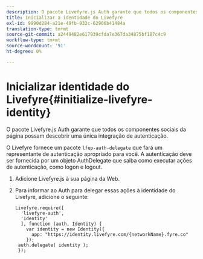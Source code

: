 ```yaml
---
description: O pacote Livefyre.js Auth garante que todos os componentes sociais da página possam descobrir uma única integração de autenticação.
title: Inicializar a identidade do Livefyre
exl-id: 9990d284-a21e-49fb-932c-62906b41484a
translation-type: tm+mt
source-git-commit: a2449482e617939cfda7e367da34875bf187c4c9
workflow-type: tm+mt
source-wordcount: '91'
ht-degree: 0%

---
```


# Inicializar identidade do Livefyre{#initialize-livefyre-identity}

O pacote Livefyre.js Auth garante que todos os componentes sociais da página possam descobrir uma única integração de autenticação.

O Livefyre fornece um pacote `lfep-auth-delegate` que fará um representante de autenticação apropriado para você. A autenticação deve ser fornecida por um objeto AuthDelegate que saiba como executar ações de autenticação, como logon e logout.

1. Adicione Livefyre.js à sua página da Web.
1. Para informar ao Auth para delegar essas ações à identidade do Livefyre, adicione o seguinte:

   ```
   Livefyre.require([ 
     'livefyre-auth', 
     'identity' 
     ], function (auth, Identity) { 
       var identity = new Identity({ 
         app: "https://identity.livefyre.com/{networkName}.fyre.co" 
       }); 
    auth.delegate( identity ); 
    });
   ```
